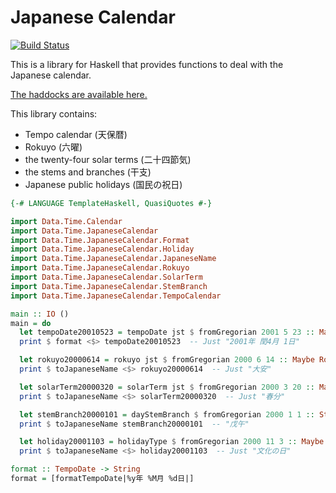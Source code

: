 # Japanese Calendar

[![Build Status](https://travis-ci.org/nokijp/japanese-calendar.svg?branch=master)](https://travis-ci.org/nokijp/japanese-calendar)

This is a library for Haskell that provides functions to deal with the Japanese calendar.

[The haddocks are available here.](https://nokijp.github.io/japanese-calendar/)

This library contains:

- Tempo calendar (天保暦)
- Rokuyo (六曜)
- the twenty-four solar terms (二十四節気)
- the stems and branches (干支)
- Japanese public holidays (国民の祝日)

```haskell
{-# LANGUAGE TemplateHaskell, QuasiQuotes #-}

import Data.Time.Calendar
import Data.Time.JapaneseCalendar
import Data.Time.JapaneseCalendar.Format
import Data.Time.JapaneseCalendar.Holiday
import Data.Time.JapaneseCalendar.JapaneseName
import Data.Time.JapaneseCalendar.Rokuyo
import Data.Time.JapaneseCalendar.SolarTerm
import Data.Time.JapaneseCalendar.StemBranch
import Data.Time.JapaneseCalendar.TempoCalendar

main :: IO ()
main = do
  let tempoDate20010523 = tempoDate jst $ fromGregorian 2001 5 23 :: Maybe TempoDate
  print $ format <$> tempoDate20010523  -- Just "2001年 閏4月 1日"

  let rokuyo20000614 = rokuyo jst $ fromGregorian 2000 6 14 :: Maybe Rokuyo
  print $ toJapaneseName <$> rokuyo20000614  -- Just "大安"

  let solarTerm20000320 = solarTerm jst $ fromGregorian 2000 3 20 :: Maybe SolarTerm
  print $ toJapaneseName <$> solarTerm20000320  -- Just "春分"

  let stemBranch20000101 = dayStemBranch $ fromGregorian 2000 1 1 :: StemBranch
  print $ toJapaneseName stemBranch20000101  -- "戊午"

  let holiday20001103 = holidayType $ fromGregorian 2000 11 3 :: Maybe HolidayType
  print $ toJapaneseName <$> holiday20001103  -- Just "文化の日"

format :: TempoDate -> String
format = [formatTempoDate|%y年 %M月 %d日|]
```
